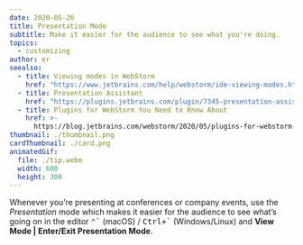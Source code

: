 ```yaml
---
date: 2020-05-26
title: Presentation Mode
subtitle: Make it easier for the audience to see what you're doing.
topics:
  - customizing
author: er
seealso:
  - title: Viewing modes in WebStorm
    href: "https://www.jetbrains.com/help/webstorm/ide-viewing-modes.html#"
  - title: Presentation Assistant
    href: "https://plugins.jetbrains.com/plugin/7345-presentation-assistant"
  - title: Plugins for WebStorm You Need to Know About
    href: >-
      https://blog.jetbrains.com/webstorm/2020/05/plugins-for-webstorm-you-need-to-know-about/
thumbnail: ./thumbnail.png
cardThumbnail: ./card.png
animatedGif:
  file: ./tip.webm
  width: 600
  height: 300
---
```


Whenever you’re presenting at conferences or company events, use the _Presentation_ mode which makes it easier for the audience to see what’s going on in the editor <kbd>⌃\`</kbd> (macOS) / <kbd>Ctrl+\`</kbd> (Windows/Linux) and **View Mode | Enter/Exit Presentation Mode**.
